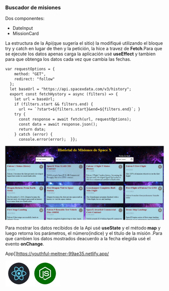 <h3>Buscador de misiones  </h3>
Dos componentes:

<ul>
  <li>DateInput</li>
  <li>MissionCard</li>
  </ul>
La estructura de la Api(que sugería el sitio)  la modifiqué utilizando el bloque try y catch en lugar de then   y la petición, la hice a travez de <strong>Fetch</strong>.Para que se ejecute los datos apenas carga la aplicación usé  <strong>useEffect</strong> y tambien para que obtenga los datos cada vez que cambia las fechas.

```
var requestOptions = {
    method: "GET",
    redirect: "follow"
  };
  let baseUrl = "https://api.spacexdata.com/v3/history";
  export const fetchHystory = async (filters) => {
    let url = baseUrl;
    if (filters.start && filters.end) {
      url += `?start=${filters.start}&end=${filters.end}`; }
    try {
      const response = await fetch(url, requestOptions);
      const data = await response.json();
      return data;
    } catch (error) {
      console.error(error);  }};
```

![](img/spacex.jpg)


<p>Para mostrar los datos recibidos de la Api usé <strong>useState</strong> y el método<strong> map</strong> y luego retorna los parámetros, el número(indice) y el titulo de la misión .Para que cambien los datos mostrados deacuerdo a la fecha elegida usé el evento <strong>onChange</strong>.
</p>


App[]https://youthful-meitner-99ae35.netlify.app/


![](img/ReactNode.jpg)
